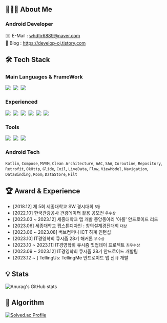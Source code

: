 ## 👨🏻‍💻 About Me
### Android Developer

✉️ E-Mail : whdtjr6889@naver.com   
📔 Blog : https://develop-oj.tistory.com   

## 🛠️ Tech Stack 
### Main Languages & FrameWork
<p>
  <img src="https://img.shields.io/badge/Android-3DDC84?style=flat-square&logo=Android&logoColor=white"/>&nbsp
  <img src="https://img.shields.io/badge/Kotlin-7F52FF?style=flat-square&logo=Kotlin&logoColor=white"/>&nbsp
  <img src="https://img.shields.io/badge/Firebase-FFCA28?style=flat-square&logo=Firebase&logoColor=white"/>&nbsp
</p>

### Experienced
<p>
  <img src="https://img.shields.io/badge/Java-007396?style=flat-square&logo=Jameson&logoColor=white"/>&nbsp
  <img src="https://img.shields.io/badge/MySQL-4479A1?style=flat-square&logo=MySQL&logoColor=white"/>&nbsp
  <img src="https://img.shields.io/badge/C-A8B9CC?style=flat-square&logo=C&logoColor=white"/>&nbsp
  <img src="https://img.shields.io/badge/C++-00599C?style=flat-square&logo=cplusplus&logoColor=white"/>&nbsp
  <img src="https://img.shields.io/badge/Python-3776AB?style=flat-square&logo=Python&logoColor=white"/>&nbsp
  <img src="https://img.shields.io/badge/Arduino-00979D?style=flat-square&logo=Arduino&logoColor=white"/>&nbsp
</p>

### Tools
<p>
  <img src="https://img.shields.io/badge/Figma-F24E1E?style=flat-square&logo=Figma&logoColor=white"/>&nbsp
  <img src="https://img.shields.io/badge/Github-181717?style=flat-square&logo=Github&logoColor=white"/>&nbsp
  <img src="https://img.shields.io/badge/Notion-181717?style=flat-square&logo=Notion&logoColor=white"/>&nbsp
</p>

### Android Tech
```Kotlin```, ```Compose```, ```MVVM```, ```Clean Architecture```, ```AAC```, ```SAA```, ```Coroutine```, ```Repository```, ```Retrofit```, ```OkHttp```, ```Glide```, ```Coil```, ```LiveData```, ```Flow```, ```ViewModel```, ```Navigation```, ```DataBinding```, ```Room```, ```DataStore```, ```Hilt```

## 🏆 Award & Experience
- [2018.12] 제 5회 세종대학교 SW 경시대회 ```5등```
- [2022.10] 한국관광공사 관광데이터 활용 공모전 ```우수상```
- [2023.03 ~ 2023.12] 세종대학교 앱 개발 중앙동아리 '아롬' 안드로이드 리드
- [2023.06] 세종대학교 캡스톤디자인 : 창의설계경진대회 ```대상```
- [2023.06 ~ 2023.08] 버브컴퍼니 ICT 하계 인턴십
- [2023.10] IT경영학회 큐시즘 28기 해커톤 ```우수상```
- [2023.10 ~ 2023.11] IT경영학회 큐시즘 밋업데이 프로젝트 ```최우수상```
- [2023.09 ~ 2023.12] IT경영학회 큐시즘 28기 안드로이드 개발팀
- [2023.12 ~ ] TellingUs: TellingMe 안드로이드 앱 신규 개발 

## 💡 Stats
![Anurag's GitHub stats](https://github-readme-stats.vercel.app/api?username=Ojongseok&show_icons=true&theme=merko)

## 🧩 Algorithm
[![Solved.ac Profile](http://mazassumnida.wtf/api/v2/generate_badge?boj=whdtjr6889)](https://solved.ac/whdtjr6889/)
